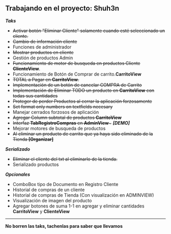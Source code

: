 Trabajando en el proyecto: Shuh3n
---
***Taks***
- ~~Activar botón "Eliminar Cliente" solamente cuando esté seleccionado un cliente.~~
- ~~Cambio de información cliente~~
- Funciones de administrador 
- ~~Mostrar productos en cliente~~ 
- Gestión de productos Admin
- ~~Funcionamiento de motor de busqueda en productos Cliente **ClienteView**~~. 
- Funcionamiento de Botón de Comprar de carrito.**CarritoView**
- ~~TOTAL a Pagar en **CarritoView**.~~
- ~~Implementación de un botón de cancelar COMPRA de Carrito~~
- ~~Implementación de Eliminar TODO un producto en **CarritoView** con todas sus cantidades~~
- ~~Proteger de perder Productos al cerrar la aplicación forzosamente~~
- ~~Set format only numbers on textfields necesary~~
- Manejar cerrados forzosos de aplicación
- ~~Agregar Column subtotal de productos **CarritoView**~~
- ~~Interfaz **TabRegistroCompras** en **AdminView**~~~ ***[DEMO]***
- Mejorar motores de busqueda de productos
- ~~Al eliminar un producto de carrito que ya haya sido eliminado de la Tienda **[Organizar]**~~


***Serializado***
- ~~Eliminar el cliente del txt al eliminarlo de la tienda.~~
- Serializado productos

***Opcionales***
- ComboBox tipo de Documento en Registro Cliente
- Historial de compras de un cliente
- Historial de compras de Tienda (Con visualización en ADMINVIEW) 
- Visualización de imagen del producto
- Agregar botones de suma 1-1 en agregar y eliminar cantidades **CarritoView** y **ClienteView**
 
---

**No borren las taks, tachenlas para saber que llevamos**



